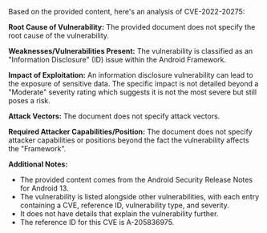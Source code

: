 Based on the provided content, here's an analysis of CVE-2022-20275:

**Root Cause of Vulnerability:**
The provided document does not specify the root cause of the vulnerability.

**Weaknesses/Vulnerabilities Present:**
The vulnerability is classified as an "Information Disclosure" (ID) issue within the Android Framework.

**Impact of Exploitation:**
An information disclosure vulnerability can lead to the exposure of sensitive data. The specific impact is not detailed beyond a "Moderate" severity rating which suggests it is not the most severe but still poses a risk.

**Attack Vectors:**
The document does not specify attack vectors.

**Required Attacker Capabilities/Position:**
The document does not specify attacker capabilities or positions beyond the fact the vulnerability affects the "Framework".

**Additional Notes:**
- The provided content comes from the Android Security Release Notes for Android 13.
- The vulnerability is listed alongside other vulnerabilities, with each entry containing a CVE, reference ID, vulnerability type, and severity.
- It does not have details that explain the vulnerability further.
- The reference ID for this CVE is A-205836975.